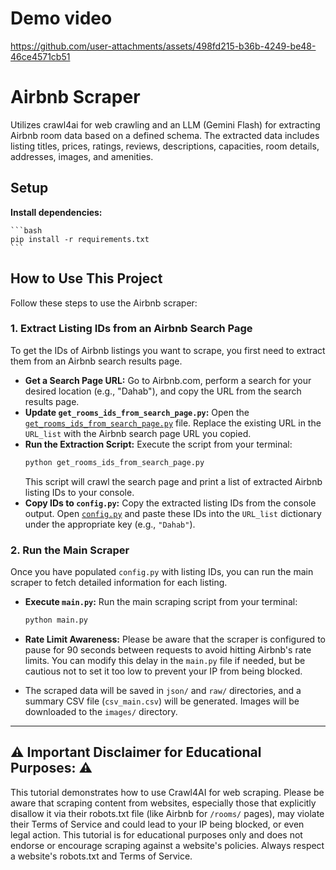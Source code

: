 # Demo video
https://github.com/user-attachments/assets/498fd215-b36b-4249-be48-46ce4571cb51

# Airbnb Scraper
Utilizes crawl4ai for web crawling and an LLM (Gemini Flash) for extracting Airbnb room data based on a defined schema. The extracted data includes listing titles, prices, ratings, reviews, descriptions, capacities, room details, addresses, images, and amenities.

## Setup
**Install dependencies:**

    ```bash
    pip install -r requirements.txt
    ```

## How to Use This Project

Follow these steps to use the Airbnb scraper:

### 1. Extract Listing IDs from an Airbnb Search Page

To get the IDs of Airbnb listings you want to scrape, you first need to extract them from an Airbnb search results page.

*   **Get a Search Page URL:** Go to Airbnb.com, perform a search for your desired location (e.g., "Dahab"), and copy the URL from the search results page.
*   **Update `get_rooms_ids_from_search_page.py`:** Open the [`get_rooms_ids_from_search_page.py`](get_rooms_ids_from_search_page.py) file. Replace the existing URL in the `URL_list` with the Airbnb search page URL you copied.
*   **Run the Extraction Script:** Execute the script from your terminal:
    ```bash
    python get_rooms_ids_from_search_page.py
    ```
    This script will crawl the search page and print a list of extracted Airbnb listing IDs to your console.
*   **Copy IDs to `config.py`:** Copy the extracted listing IDs from the console output. Open [`config.py`](config.py) and paste these IDs into the `URL_list` dictionary under the appropriate key (e.g., `"Dahab"`).

### 2. Run the Main Scraper

Once you have populated `config.py` with listing IDs, you can run the main scraper to fetch detailed information for each listing.

*   **Execute `main.py`:** Run the main scraping script from your terminal:
    ```bash
    python main.py
    ```
*   **Rate Limit Awareness:** Please be aware that the scraper is configured to pause for 90 seconds between requests to avoid hitting Airbnb's rate limits. You can modify this delay in the `main.py` file if needed, but be cautious not to set it too low to prevent your IP from being blocked.

* The scraped data will be saved in `json/` and `raw/` directories, and a summary CSV file (`csv_main.csv`) will be generated. Images will be downloaded to the `images/` directory.
---

## ⚠️ Important Disclaimer for Educational Purposes: ⚠️

This tutorial demonstrates how to use Crawl4AI for web scraping. Please be aware that scraping content from websites, especially those that explicitly disallow it via their robots.txt file (like Airbnb for `/rooms/` pages), may violate their Terms of Service and could lead to your IP being blocked, or even legal action. This tutorial is for educational purposes only and does not endorse or encourage scraping against a website's policies. Always respect a website's robots.txt and Terms of Service.
